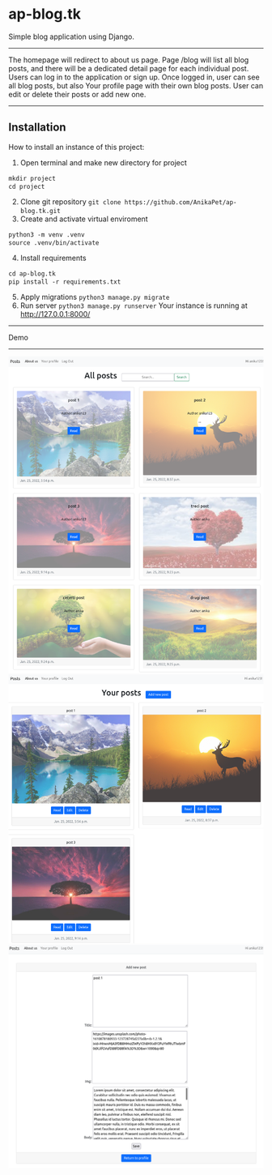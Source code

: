 # ap-blog.tk

Simple blog application using Django. 
***
The homepage will redirect to about us page. Page /blog will list all blog posts, and there will be a dedicated detail page for each individual post.
Users can log in to the application or sign up. Once logged in, user can see all blog posts, but also Your profile page with their own blog posts. User can edit or delete their posts or add new one.
***
Installation
---
How to install an instance of this project:
1. Open terminal and make new directory for project 
```
mkdir project 
cd project
```
2. Clone git repository `git clone https://github.com/AnikaPet/ap-blog.tk.git`
3. Create and activate virtual enviroment
```
python3 -m venv .venv
source .venv/bin/activate
```
4. Install requirements
```
cd ap-blog.tk
pip install -r requirements.txt
```
5. Apply migrations `python3 manage.py migrate`
6. Run server `python3 manage.py runserver`
Your instance is running at http://127.0.0.1:8000/
---
Demo
***
![Alt text](/scr1.png?raw=true "Page that lists all blog posts.")
![Alt text](/scr2.png?raw=true "Your profile page.")
![Alt text](/scr3.png?raw=true "Add new blog post.")
